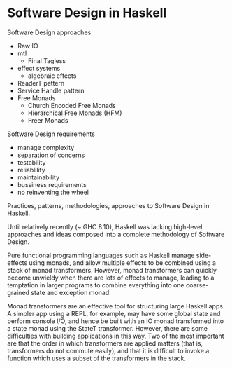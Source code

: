 # Software Design in Haskell

Software Design approaches
- Raw IO
- mtl
  - Final Tagless
- effect systems
  - algebraic effects
- ReaderT pattern
- Service Handle pattern
- Free Monads
  - Church Encoded Free Monads
  - Hierarchical Free Monads (HFM)
  - Freer Monads


Software Design requirements
- manage complexity
- separation of concerns
- testability
- reliablility
- maintainability
- bussiness requirements
- no reinventing the wheel


Practices, patterns, methodologies, approaches to Software Design in Haskell.

Until relatively recently (~ GHC 8.10), Haskell was lacking high-level approaches and ideas composed into a complete methodology of Software Design.

Pure functional programming languages such as Haskell manage side-effects using monads, and allow multiple effects to be combined using a stack of monad transformers. However, monad transformers can quickly become unwieldy when there are lots of effects to manage, leading to a temptation in larger programs to combine everything into one coarse-grained state and exception monad.

Monad transformers are an effective tool for structuring large Haskell apps. A simpler app using a REPL, for example, may have some global state and perform console I/O, and hence be built with an IO monad transformed into a state monad using the StateT transformer. However, there are some difficulties with building applications in this way. Two of the most important are that the order in which transformers are applied matters (that is, transformers do not commute easily), and that it is difficult to invoke a function which uses a subset of the transformers in the stack.

